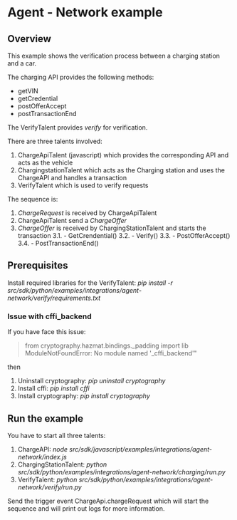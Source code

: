 <!---
  Copyright (c) 2021 Bosch.IO GmbH

  This Source Code Form is subject to the terms of the Mozilla Public
  License, v. 2.0. If a copy of the MPL was not distributed with this
  file, You can obtain one at https://mozilla.org/MPL/2.0/.

  SPDX-License-Identifier: MPL-2.0
-->

# Agent - Network example

## Overview

This example shows the verification process between a charging station and a car.

The charging API provides the following methods:

- getVIN
- getCredential
- postOfferAccept
- postTransactionEnd

The VerifyTalent provides _verify_ for verification.

There are three talents involved:

1. ChargeApiTalent (javascript) which provides the corresponding API and acts as the vehicle
2. ChargingstationTalent which acts as the Charging station and uses the ChargeAPI and handles a transaction
3. VerifyTalent which is used to verify requests

The sequence is:

1. _ChargeRequest_ is received by ChargeApiTalent
2. ChargeApiTalent send a _ChargeOffer_
3. _ChargeOffer_ is received by ChargingStationTalent and starts the transaction
3.1. - GetCrendential()
3.2. - Verify()
3.3. - PostOfferAccept()
3.4. - PostTransactionEnd()

## Prerequisites

Install required libraries for the VerifyTalent: _pip install -r src/sdk/python/examples/integrations/agent-network/verify/requirements.txt_

### Issue with cffi_backend

If you have face this issue:

> from cryptography.hazmat.bindings._padding import lib
> ModuleNotFoundError: No module named '_cffi_backend'"

then

1. Uninstall cryptography: _pip uninstall cryptography_
2. Install cffi: _pip install cffi_
3. Install cryptography: _pip install cryptography_

## Run the example

You have to start all three talents:

1. ChargeAPI: _node src/sdk/javascript/examples/integrations/agent-network/index.js_
2. ChargingStationTalent: _python src/sdk/python/examples/integrations/agent-network/charging/run.py_
3. VerifyTalent: _python src/sdk/python/examples/integrations/agent-network/verify/run.py_

Send the trigger event ChargeApi.chargeRequest which will start the sequence and will print out logs for more information.
